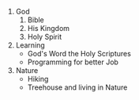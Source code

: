 1. God
   1. Bible
   2. His Kingdom
   3. Holy Spirit
2. Learning
   - God's Word the Holy Scriptures
   - Programming for better Job
3. Nature
   * Hiking
   * Treehouse and living in Nature
